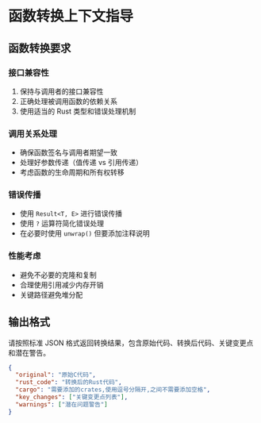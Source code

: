 # 函数转换上下文指导

## 函数转换要求

### 接口兼容性

1. 保持与调用者的接口兼容性
2. 正确处理被调用函数的依赖关系
3. 使用适当的 Rust 类型和错误处理机制

### 调用关系处理

- 确保函数签名与调用者期望一致
- 处理好参数传递（值传递 vs 引用传递）
- 考虑函数的生命周期和所有权转移

### 错误传播

- 使用 `Result<T, E>` 进行错误传播
- 使用 `?` 运算符简化错误处理
- 在必要时使用 `unwrap()` 但要添加注释说明

### 性能考虑

- 避免不必要的克隆和复制
- 合理使用引用减少内存开销
- 关键路径避免堆分配

## 输出格式

请按照标准 JSON 格式返回转换结果，包含原始代码、转换后代码、关键变更点和潜在警告。

```json
{
  "original": "原始C代码",
  "rust_code": "转换后的Rust代码",
  "cargo": "需要添加的crates,使用逗号分隔开,之间不需要添加空格",
  "key_changes": ["关键变更点列表"],
  "warnings": ["潜在问题警告"]
}
```
